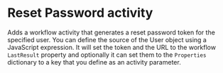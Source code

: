 # Reset Password activity

Adds a workflow activity that generates a reset password token for the specified user. You can define the source of the User object using a JavaScript expression. It will set the token and the URL to the workflow `LastResult` property and optionally it can set them to the `Properties` dictionary to a key that you define as an activity parameter.
